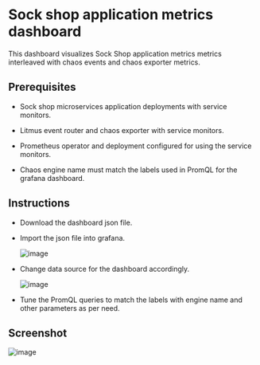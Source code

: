 # Sock shop application metrics dashboard

This dashboard visualizes Sock Shop application metrics metrics interleaved with chaos events and chaos exporter metrics.

## Prerequisites

- Sock shop microservices application deployments with service monitors.

- Litmus event router and chaos exporter with service monitors.

- Prometheus operator and deployment configured for using the service monitors.

- Chaos engine name must match the labels used in PromQL for the grafana dashboard.

## Instructions

- Download the dashboard json file.

- Import the json file into grafana.

  ![image](https://github.com/litmuschaos/litmus/blob/master/demo/sample-applications/sock-shop/screenshots/import-dashboard.png?raw=true)

- Change data source for the dashboard accordingly.

  ![image](https://github.com/litmuschaos/litmus/blob/master/demo/sample-applications/sock-shop/screenshots/data-source-config.png?raw=true)

- Tune the PromQL queries to match the labels with engine name and other parameters as per need.

## Screenshot

![image](https://github.com/litmuschaos/litmus/blob/master/demo/sample-applications/sock-shop/screenshots/Sock-Shop-Dashboard.png?raw=true)
